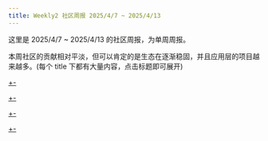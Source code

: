 ```yaml
---
title: Weekly2 社区周报 2025/4/7 ~ 2025/4/13
---
```


这里是 2025/4/7 ~ 2025/4/13 的社区周报，为单周周报。

本周社区的贡献相对平淡，但可以肯定的是生态在逐渐稳固，并且应用层的项目越来越多。(每个 title 下都有大量内容，点击标题即可展开)

[+-](weekly/weekly2/official.md#:embed)

[+-](weekly/weekly2/projects.md#:embed)

[+-](weekly/weekly2/packages.md#:embed)

[+-](weekly/weekly2/community.md#:embed)